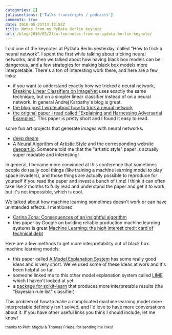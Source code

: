 ```yaml
---
categories: []
juliasections: ['Talks transcripts / podcasts']
comments: true
date: 2016-05-21T14:13:52Z
title: Notes from my PyData Berlin keynote
url: /blog/2016/05/21/a-few-notes-from-my-pydata-berlin-keynote/
---
```


I did one of the keynotes at PyData Berlin yesterday, called "How to trick a neural network". I spent the first while talking about tricking neural networks, and then we talked about how having black box models can be dangerous, and a few strategies for making black box models more interpretable. There's a ton of interesting work there, and here are a few links:

* if you want to understand exactly how we tricked a neural network, [Breaking Linear Classifiers on ImageNet](http://karpathy.github.io/2015/03/30/breaking-convnets/) uses exactly the same technique, but on a simpler linear classifier instead of on a neural network. In general Andrej Karpathy's blog is great.
* [the blog post I wrote about how to trick a neural network](http://codewords.recurse.com/issues/five/why-do-neural-networks-think-a-panda-is-a-vulture)
* [the original paper I read called "Explaining and Harnessing Adversarial Examples"](http://arxiv.org/abs/1412.6572). This paper is pretty short and I found it easy to read.

some fun art projects that generate images with neural networks:

* [deep dream](http://deepdreamgenerator.com/)
* [A Neural Algorithm of Artistic Style](http://arxiv.org/abs/1508.06576) and the corresponding website [deepart.io](https://deepart.io/). Someone told me that the "artistic style" paper is actually super readable and interesting!

In general, I became more convinced at this conference that sometimes people do really cool things (like training a machine learning model to play space invaders), and those things are actually possible to reproduce for yourself if you read the paper and invest a bunch of time! I think it can often take like 2 months to fully read and understand the paper and get it to work, but it's not impossible, which is cool.

We talked about how machine learning sometimes doesn't work or can have unintended effects. I mentioned

* [Carina Zona: Consequences of an insightful algorithm](http://www.slideshare.net/cczona/consequences-of-an-insightful-algorithm)
* this paper by Google on building reliable production machine learning systems is great [Machine Learning: the high interest credit card of technical debt](http://research.google.com/pubs/pub43146.html)

Here are a few methods to get more interpretability out of black box machine learning models:

* this paper called [A Model Explanation System](http://www.blackboxworkshop.org/pdf/Turner2015_MES.pdf) has some really good ideas and is very short. We've used some of these ideas at work and it's been helpful so far.
* someone linked me to this other model explanation system called [LIME](http://homes.cs.washington.edu/~marcotcr/blog/lime/) which I haven't looked at yet
* a [package for scikit-learn](https://github.com/tmadl/sklearn-expertsys) that produces more interpretable results (the "Bayesian rule list" classifier)

This problem of how to make a complicated machine learning model more interpretable definitely isn't solved, and I'd love to have more conversations about it. If you have other useful links you think I should include, let me know!

<small> thanks to Piotr Migdal & Thomas Friedel for sending me links! </small>

